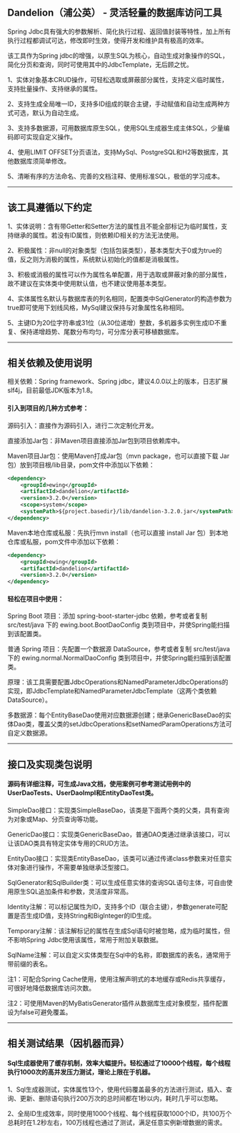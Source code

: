 ## Dandelion（浦公英） - 灵活轻量的数据库访问工具

Spring Jdbc具有强大的参数解析、简化执行过程、返回值封装等特性，加上所有执行过程都调试可达，修改即时生效，使得开发和维护具有极高的效率。  

该工具作为Spring jdbc的增强，以原生SQL为核心，自动生成对象操作的SQL，简化分页和查询，同时可使用其中的JdbcTemplate，无后顾之忧。  

1、实体对象基本CRUD操作，可轻松选取或屏蔽部分属性，支持定义临时属性，支持批量操作、支持继承的属性。  

2、支持生成全局唯一ID，支持多ID组成的联合主键，手动赋值和自动生成两种方式可选，默认为自动生成。  

3、支持多数据源，可用数据库原生SQL，使用SQL生成器生成主体SQL，少量编码即可实现自定义操作。  

4、使用LIMIT OFFSET分页语法，支持MySql、PostgreSQL和H2等数据库，其他数据库须简单修改。  

5、清晰有序的方法命名、完善的文档注释、使用标准SQL，极低的学习成本。  

-----

## 该工具遵循以下约定

1、实体说明：含有带Getter和Setter方法的属性且不能全部标记为临时属性，支持继承的属性。若没有ID属性，则依赖ID相关的方法无法使用。  

2、积极属性：非null的对象类型（包括包装类型），基本类型大于0或为true的值，反之则为消极的属性，系统默认初始化的值都是消极属性。  

3、积极或消极的属性可以作为属性名单配置，用于选取或屏蔽对象的部分属性，故不建议在实体类中使用默认值，也不建议使用基本类型。  

4、实体属性名默认与数据库表的列名相同，配置类中SqlGenerator的构造参数为true即可使用下划线风格，MySql建议保持与对象属性名称相同。  

5、主键ID为20位字符串或31位（从30位递增）整数，多机器多实例生成ID不重复、保持递增趋势、尾数分布均匀，可分库分表可移植数据库。  

-----

## 相关依赖及使用说明

相关依赖：Spring framework、Spring jdbc，建议4.0.0以上的版本，日志扩展slf4j，目前最低JDK版本为1.8。  
#### 引入到项目的几种方式参考：
源码引入：直接作为源码引入，进行二次定制化开发。  

直接添加Jar包：非Maven项目直接添加Jar包到项目依赖库中。  

Maven项目Jar包：使用Maven打成Jar包（mvn package，也可以直接下载 Jar 包）放到项目根/lib目录，pom文件中添加以下依赖：
```xml
<dependency>
    <groupId>ewing</groupId>
    <artifactId>dandelion</artifactId>
    <version>3.2.0</version>
    <scope>system</scope>
    <systemPath>${project.basedir}/lib/dandelion-3.2.0.jar</systemPath>
</dependency>
```
Maven本地仓库或私服：先执行mvn install（也可以直接 install Jar 包）到本地仓库或私服，pom文件中添加以下依赖：
```xml
<dependency>
    <groupId>ewing</groupId>
    <artifactId>dandelion</artifactId>
    <version>3.2.0</version>
</dependency>
```
#### 轻松在项目中使用：
Spring Boot 项目：添加 spring-boot-starter-jdbc 依赖，参考或者复制 src/test/java 下的 ewing.boot.BootDaoConfig 类到项目中，并使Spring能扫描到该配置类。  

普通 Spring 项目：先配置一个数据源 DataSource，参考或者复制 src/test/java 下的 ewing.normal.NormalDaoConfig 类到项目中，并使Spring能扫描到该配置类。  

原理：该工具需要配置JdbcOperations和NamedParameterJdbcOperations的实现，即JdbcTemplate和NamedParameterJdbcTemplate（这两个类依赖DataSource）。  

多数据源：每个EntityBaseDao使用对应数据源创建；继承GenericBaseDao的实体Dao类，覆盖父类的setJdbcOperations和setNamedParamOperations方法可自定义数据源。  

-----

## 接口及实现类包说明

#### 源码有详细注释，可生成Java文档，使用案例可参考测试用例中的UserDaoTests、UserDaoImpl和EntityDaoTest类。

SimpleDao接口：实现类SimpleBaseDao，该类是下面两个类的父类，具有查询为对象或Map、分页查询等功能。  

GenericDao接口：实现类GenericBaseDao，普通DAO类通过继承该接口，可以让该DAO类具有特定实体专用的CRUD方法。  

EntityDao接口：实现类EntityBaseDao，该类可以通过传递class参数来对任意实体对象进行操作，不需要单独继承泛型接口。  

SqlGenerator和SqlBuilder类：可以生成任意实体的查询SQL语句主体，可自由使用原生SQL追加条件和参数，灵活度非常高。  

Identity注解：可以标记属性为ID，支持多个ID（联合主键），参数generate可配置是否生成ID值，支持String和BigInteger的ID生成。  

Temporary注解：该注解标记的属性在生成Sql语句时被忽略，成为临时属性，但不影响Spring Jdbc使用该属性，常用于附加关联数据。  

SqlName注解：可以自定义实体类型在Sql中的名称，即数据库的表名，通常用于带前缀的表名。  

注1：可配合Spring Cache使用，使用注解声明式的本地缓存或Redis共享缓存，可很好地降低数据库访问次数。  

注2：可使用Maven的MyBatisGenerator插件从数据库生成对象模型，插件<overwrite>配置设为false可避免覆盖。  

------

## 相关测试结果（因机器而异）

#### Sql生成器使用了缓存机制，效率大幅提升。轻松通过了10000个线程，每个线程执行1000次的高并发压力测试，理论上限在于机器。

1、Sql生成器测试，实体属性13个，使用代码覆盖最多的方法进行测试，插入、查询、更新、删除语句执行200万次的总时间都在1秒以内，耗时几乎可以忽略。  

2、全局ID生成效率，同时使用1000个线程、每个线程获取1000个ID，共100万个总耗时在1.2秒左右，100万线程也通过了测试，满足任意实例新增数据的需求。  
